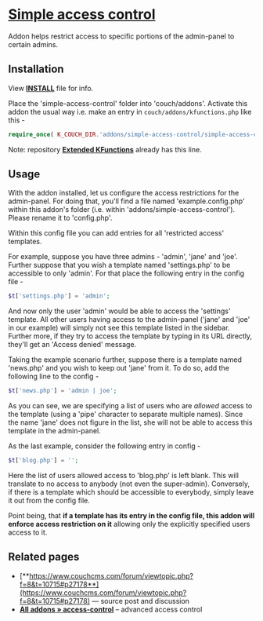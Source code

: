# [Simple access control](https://github.com/trendoman/Addons)

Addon helps restrict access to specific portions of the admin-panel to certain admins.

## Installation

View **[INSTALL](/INSTALL.md)** file for info.

Place the 'simple-access-control' folder into 'couch/addons'. Activate this addon the usual way i.e. make an entry in `couch/addons/kfunctions.php` like this -

```php
require_once( K_COUCH_DIR.'addons/simple-access-control/simple-access-control.php' );
```

Note: repository [**Extended KFunctions**](https://github.com/trendoman/Extended-KFunctions) already has this line.

## Usage

With the addon installed, let us configure the access restrictions for the admin-panel. For doing that, you'll find a file named 'example.config.php' within this addon's folder (i.e. within 'addons/simple-access-control').\
Please rename it to 'config.php'.

Within this config file you can add entries for all 'restricted access' templates.

For example, suppose you have three admins - 'admin', 'jane' and 'joe'. Further suppose that you wish a template named 'settings.php' to be accessible to only 'admin'. For that place the following entry in the config file -

```php
$t['settings.php'] = 'admin';
```

And now only the user 'admin' would be able to access the 'settings' template. All other users having access to the admin-panel ('jane' and 'joe' in our example) will simply not see this template listed in the sidebar. Further more, if they try to access the template by typing in its URL directly, they'll get an 'Access denied' message.

Taking the example scenario further, suppose there is a template named 'news.php' and you wish to keep out 'jane' from it. To do so, add the following line to the config -

```php
$t['news.php'] = 'admin | joe';
```

As you can see, we are specifying a list of users who are *allowed* access to the template (using a 'pipe' character to separate multiple names). Since the name 'jane' does not figure in the list, she will not be able to access this template in the admin-panel.

As the last example, consider the following entry in config -

```php
$t['blog.php'] = '';
```

Here the list of users allowed access to 'blog.php' is left blank. This will translate to no access to anybody (not even the super-admin). Conversely, if there is a template which should be accessible to everybody, simply leave it out from the config file.

Point being, that **if a template has its entry in the config file, this addon will enforce access restriction on it** allowing only the explicitly specified users access to it.

## Related pages

* [**https://www.couchcms.com/forum/viewtopic.php?f=8&t=10715#p27178**](https://www.couchcms.com/forum/viewtopic.php?f=8&t=10715#p27178) — source post and discussion
* **[All addons » access-control](https://github.com/trendoman/Addons/tree/main/copy-to-new)** – advanced access control
